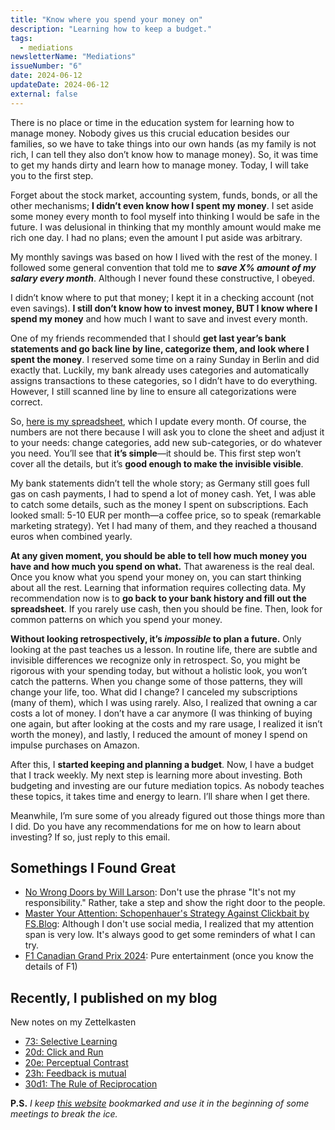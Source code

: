 ```yaml
---
title: "Know where you spend your money on"
description: "Learning how to keep a budget."
tags:
  - mediations
newsletterName: "Mediations"
issueNumber: "6"
date: 2024-06-12
updateDate: 2024-06-12
external: false
---
```


There is no place or time in the education system for learning how to manage money. Nobody gives us this crucial education besides our families, so we have to take things into our own hands (as my family is not rich, I can tell they also don’t know how to manage money). So, it was time to get my hands dirty and learn how to manage money. Today, I will take you to the first step.

Forget about the stock market, accounting system, funds, bonds, or all the other mechanisms; **I didn’t even know how I spent my money**. I set aside some money every month to fool myself into thinking I would be safe in the future. I was delusional in thinking that my monthly amount would make me rich one day. I had no plans; even the amount I put aside was arbitrary.

My monthly savings was based on how I lived with the rest of the money. I followed some general convention that told me to ***save X% amount of my salary every month***. Although I never found these constructive, I obeyed.

I didn’t know where to put that money; I kept it in a checking account (not even savings). **I still don’t know how to invest money, BUT I know where I spend my money** and how much I want to save and invest every month.

One of my friends recommended that I should **get last year’s bank statements and go back line by line, categorize them, and look where I spent the money**. I reserved some time on a rainy Sunday in Berlin and did exactly that. Luckily, my bank already uses categories and automatically assigns transactions to these categories, so I didn’t have to do everything. However, I still scanned line by line to ensure all categorizations were correct.

So, [here is my spreadsheet](https://docs.google.com/spreadsheets/d/1nOjbJowHAUh-5U-Mcbd2cGDfEhHc7VdCXGWkqpUvrIs/edit#gid=1477821179), which I update every month. Of course, the numbers are not there because I will ask you to clone the sheet and adjust it to your needs: change categories, add new sub-categories, or do whatever you need. You’ll see that **it’s simple**—it should be. This first step won’t cover all the details, but it’s **good enough to make the invisible visible**.

My bank statements didn’t tell the whole story; as Germany still goes full gas on cash payments, I had to spend a lot of money cash. Yet, I was able to catch some details, such as the money I spent on subscriptions. Each looked small: 5-10 EUR per month—a coffee price, so to speak (remarkable marketing strategy). Yet I had many of them, and they reached a thousand euros when combined yearly.

**At any given moment, you should be able to tell how much money you have and how much you spend on what.** That awareness is the real deal. Once you know what you spend your money on, you can start thinking about all the rest. Learning that information requires collecting data. My recommendation now is to **go back to your bank history and fill out the spreadsheet**. If you rarely use cash, then you should be fine. Then, look for common patterns on which you spend your money.

**Without looking retrospectively, it’s *impossible* to plan a future.** Only looking at the past teaches us a lesson. In routine life, there are subtle and invisible differences we recognize only in retrospect. So, you might be rigorous with your spending today, but without a holistic look, you won’t catch the patterns. When you change some of those patterns, they will change your life, too.
What did I change? I canceled my subscriptions (many of them), which I was using rarely. Also, I realized that owning a car costs a lot of money. I don’t have a car anymore (I was thinking of buying one again, but after looking at the costs and my rare usage, I realized it isn’t worth the money), and lastly, I reduced the amount of money I spend on impulse purchases on Amazon.

After this, I **started keeping and planning a budget**. Now, I have a budget that I track weekly. My next step is learning more about investing. Both budgeting and investing are our future mediation topics. As nobody teaches these topics, it takes time and energy to learn. I’ll share when I get there.

Meanwhile, I’m sure some of you already figured out those things more than I did. Do you have any recommendations for me on how to learn about investing? If so, just reply to this email.

## Somethings I Found Great

- ​[No Wrong Doors by Will Larson](https://lethain.com/no-wrong-doors/): Don't use the phrase "It's not my responsibility." Rather, take a step and show the right door to the people.
- ​[Master Your Attention: Schopenhauer's Strategy Against Clickbait by FS.Blog](https://fs.blog/schopenhauer-dangers-clickbate/): Although I don't use social media, I realized that my attention span is very low. It's always good to get some reminders of what I can try.
- ​[F1 Canadian Grand Prix 2024](https://www.youtube.com/watch?v=dLw1ao4-Akk): Pure entertainment (once you know the details of F1)

## Recently, I published on my blog

New notes on my Zettelkasten

- ​[73: Selective Learning](/notes/73/)​
- ​[20d: Click and Run](/notes/20d/)​
- ​[20e: Perceptual Contrast](/notes/20e/)​
- ​[23h: Feedback is mutual](/notes/23h/)​
- ​[30d1: The Rule of Reciprocation](/notes/30d1/)​

**P.S.** *I keep [this website](https://theuselessweb.site/niceonedad/) bookmarked and use it in the beginning of some meetings to break the ice.*